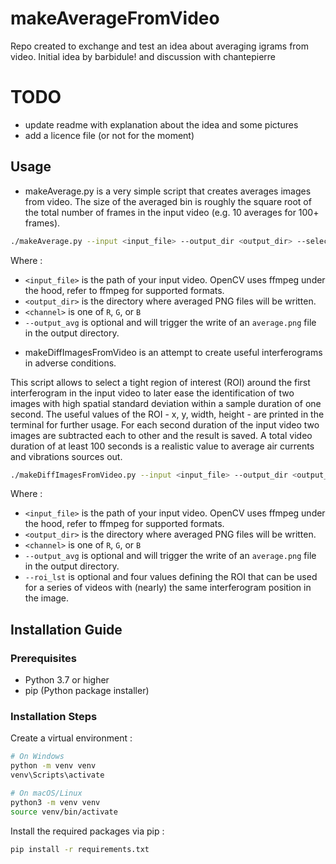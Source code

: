 # makeAverageFromVideo

Repo created to exchange and test an idea about averaging igrams from video.
Initial idea by barbidule! and discussion with chantepierre

# TODO

- update readme with explanation about the idea and some pictures
- add a licence file (or not for the moment)

## Usage

* makeAverage.py is a very simple script that creates averages images from video. The size of the averaged bin is roughly the square root of the total number of frames in the input video (e.g. 10 averages for 100+ frames).

```bash
./makeAverage.py --input <input_file> --output_dir <output_dir> --select_channel {R, G, B} [--output_avg]
```

Where :
- `<input_file>` is the path of your input video. OpenCV uses ffmpeg under the hood, refer to ffmpeg for supported formats.
- `<output_dir>` is the directory where averaged PNG files will be written.
- `<channel>` is one of `R`, `G`, or `B`
- `--output_avg` is optional and will trigger the write of an `average.png` file in the output directory.


* makeDiffImagesFromVideo is an attempt to create useful interferograms in adverse conditions.

This script allows to select a tight region of interest (ROI) around the first interferogram in the input video to later ease the identification of two images with high spatial standard deviation within a sample duration of one second. The useful values of the ROI - x, y, width, height - are printed in the terminal for further usage.
For each second duration of the input video two images are subtracted each to other and the result is saved.
A total video duration of at least 100 seconds is a realistic value to average air currents and vibrations sources out. 

```bash
./makeDiffImagesFromVideo.py --input <input_file> --output_dir <output_dir> --select_channel {R, G, B} [--roi_lst x y width height] [--output_avg]
```

Where :
- `<input_file>` is the path of your input video. OpenCV uses ffmpeg under the hood, refer to ffmpeg for supported formats.
- `<output_dir>` is the directory where averaged PNG files will be written.
- `<channel>` is one of `R`, `G`, or `B`
- `--output_avg` is optional and will trigger the write of an `average.png` file in the output directory.
- `--roi_lst` is optional and four values defining the ROI that can be used for a series of videos with (nearly) the same interferogram position in the image.


## Installation Guide

### Prerequisites
- Python 3.7 or higher
- pip (Python package installer)

### Installation Steps

Create a virtual environment :

```bash
# On Windows
python -m venv venv
venv\Scripts\activate

# On macOS/Linux
python3 -m venv venv
source venv/bin/activate
```

Install the required packages via pip :
```bash
pip install -r requirements.txt
```

